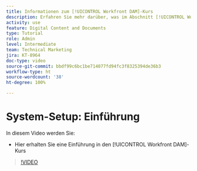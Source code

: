 ```yaml
---
title: Informationen zum [!UICONTROL Workfront DAM]-Kurs
description: Erfahren Sie mehr darüber, was im Abschnitt [!UICONTROL Workfront DAM]-Admin, Teil 1 System-Setup Kurs behandelt wird.
activity: use
feature: Digital Content and Documents
type: Tutorial
role: Admin
level: Intermediate
team: Technical Marketing
jira: KT-8964
doc-type: video
source-git-commit: bbdf99c6bc1be714077fd94fc3f8325394de36b3
workflow-type: ht
source-wordcount: '38'
ht-degree: 100%

---
```


# System-Setup: Einführung

In diesem Video werden Sie:

* Hier erhalten Sie eine Einführung in den [!UICONTROL Workfront DAM]-Kurs

>[!VIDEO](https://video.tv.adobe.com/v/3436910/?quality=12&learn=on&enablevpops=1&captions=ger)

<!-- Learn more graphic & links to documentation articles
* Accessing help for Workfront DAM
* Workfront DAM within Workfront
-->
